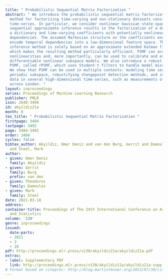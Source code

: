 ```yaml
---
title: " Probabilistic Sequential Matrix Factorization "
abstract: " We introduce the probabilistic sequential matrix factorization (PSMF)
  method for factorizing time-varying and non-stationary datasets consisting of high-dimensional
  time-series. In particular, we consider nonlinear Gaussian state-space models where
  sequential approximate inference results in the factorization of a data matrix into
  a dictionary and time-varying coefficients with potentially nonlinear Markovian
  dependencies. The assumed Markovian structure on the coefficients enables us to
  encode temporal dependencies into a low-dimensional feature space. The proposed
  inference method is solely based on an approximate extended Kalman filtering scheme,
  which makes the resulting method particularly efficient. PSMF can account for temporal
  nonlinearities and, more importantly, can be used to calibrate and estimate generic
  differentiable nonlinear subspace models. We also introduce a robust version of
  PSMF, called rPSMF, which uses Student-t filters to handle model misspecification.
  We show that PSMF can be used in multiple contexts: modeling time series with a
  periodic subspace, robustifying changepoint detection methods, and imputing missing
  data in several high-dimensional time-series, such as measurements of pollutants
  across London. "
layout: inproceedings
series: Proceedings of Machine Learning Research
publisher: PMLR
issn: 2640-3498
id: akyildiz21a
month: 0
tex_title: " Probabilistic Sequential Matrix Factorization "
firstpage: 3484
lastpage: 3492
page: 3484-3492
order: 3484
cycles: false
bibtex_author: Akyildiz, Omer Deniz and van den Burg, Gerrit and Damoulas, Theodoros
  and Steel, Mark
author:
- given: Omer Deniz
  family: Akyildiz
- given: Gerrit
  family: Burg
  prefix: van den
- given: Theodoros
  family: Damoulas
- given: Mark
  family: Steel
date: 2021-03-18
address:
container-title: Proceedings of The 24th International Conference on Artificial Intelligence
  and Statistics
volume: '130'
genre: inproceedings
issued:
  date-parts:
  - 2021
  - 3
  - 18
pdf: http://proceedings.mlr.press/v130/akyildiz21a/akyildiz21a.pdf
extras:
- label: Supplementary PDF
  link: http://proceedings.mlr.press/v130/akyildiz21a/akyildiz21a-supp.pdf
# Format based on citeproc: http://blog.martinfenner.org/2013/07/30/citeproc-yaml-for-bibliographies/
---
```

